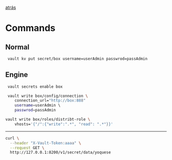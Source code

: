[atrás](../README.md)
# Commands

## Normal
```bash
 vault kv put secret/box username=userAdmin passwrod=passAdmin
```


## Engine
```bash 
 vault secrets enable box
```

```bash 
 vault write box/config/connection \
    connection_url="http://box:888"
    username=userAdmin \  
    passwrod=passAdmin
```

```bash 
vault write box/roles/distribt-role \
    vhosts='{"/":{"write":".*", "read": ".*"}}'
```



---
```bash 
curl \
  --header "X-Vault-Token:aaaa" \
  --request GET \
  http://127.0.0.1:8200/v1/secret/data/yoquese
```